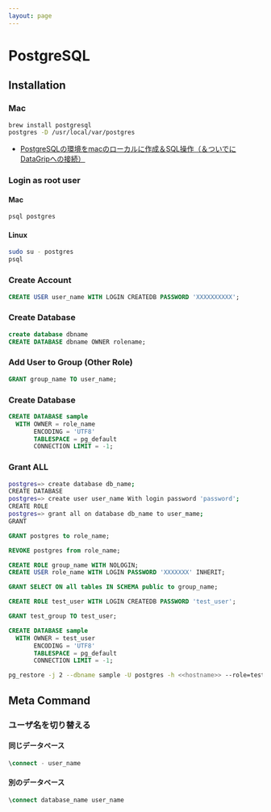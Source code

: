 ```yaml
---
layout: page
---
```


# PostgreSQL

## Installation

### Mac

```sh
brew install postgresql
postgres -D /usr/local/var/postgres
```

* [PostgreSQLの環境をmacのローカルに作成＆SQL操作（＆ついでにDataGripへの接続）](https://qiita.com/ysdyt/items/64ed98b420ea5c4e52ec)

### Login as root user

#### Mac

```sh
psql postgres
```

#### Linux

```sh
sudo su - postgres
psql
```

### Create Account

```sql
CREATE USER user_name WITH LOGIN CREATEDB PASSWORD 'XXXXXXXXXX';
```

### Create Database

```sql
create database dbname 
CREATE DATABASE dbname OWNER rolename;
```

### Add User to Group (Other Role)

```sql
GRANT group_name TO user_name;
```

### Create Database

```sql
CREATE DATABASE sample
  WITH OWNER = role_name
       ENCODING = 'UTF8'
       TABLESPACE = pg_default
       CONNECTION LIMIT = -1;
```

### Grant ALL

```sh
postgres=> create database db_name;
CREATE DATABASE
postgres=> create user user_name With login password 'password';
CREATE ROLE
postgres=> grant all on database db_name to user_mame;
GRANT
```



```sql
GRANT postgres to role_name;
```

```sql
REVOKE postgres from role_name;
```

```sql
CREATE ROLE group_name WITH NOLOGIN;
CREATE USER role_name WITH LOGIN PASSWORD 'XXXXXXX' INHERIT;
```

```sql
GRANT SELECT ON all tables IN SCHEMA public to group_name;
```

```sql
CREATE ROLE test_user WITH LOGIN CREATEDB PASSWORD 'test_user';
```

```sql
GRANT test_group TO test_user;
```

```sql
CREATE DATABASE sample
  WITH OWNER = test_user
       ENCODING = 'UTF8'
       TABLESPACE = pg_default
       CONNECTION LIMIT = -1;
```

```bash
pg_restore -j 2 --dbname sample -U postgres -h <<hostname>> --role=test_user -O XXXXXXimportfileXXXXXXXX
```

## Meta Command

### ユーザ名を切り替える

#### 同じデータベース

```sql
\connect - user_name
```

#### 別のデータベース

```sql
\connect database_name user_name
```
